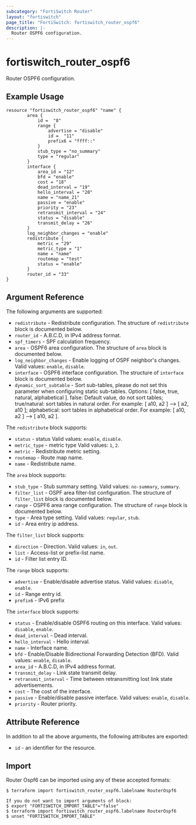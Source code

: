 ```yaml
---
subcategory: "FortiSwitch Router"
layout: "fortiswitch"
page_title: "FortiSwitch: fortiswitch_router_ospf6"
description: |-
  Router OSPF6 configuration.
---
```


# fortiswitch_router_ospf6
Router OSPF6 configuration.

## Example Usage

```hcl
resource "fortiswitch_router_ospf6" "name" {
        area {
            id =  "8"
            range {
                advertise = "disable"
                id =  "11"
                prefix6 = "ffff::"
            }
            stub_type = "no_summary"
            type = "regular"
        }
        interface {
            area_id = "12"
            bfd = "enable"
            cost = "18"
            dead_interval = "19"
            hello_interval = "20"
            name = "name_21"
            passive = "enable"
            priority = "23"
            retransmit_interval = "24"
            status = "disable"
            transmit_delay = "26"
        }
        log_neighbor_changes = "enable"
        redistribute {
            metric = "29"
            metric_type = "1"
            name = "name"
            routemap = "test"
            status = "enable"
        }
        router_id = "33"
}
```

## Argument Reference

The following arguments are supported:

* `redistribute` - Redistribute configuration. The structure of `redistribute` block is documented below.
* `router_id` - A.B.C.D, in IPv4 address format.
* `spf_timers` - SPF calculation frequency.
* `area` - OSPF6 area configuration. The structure of `area` block is documented below.
* `log_neighbor_changes` - Enable logging of OSPF neighbor's changes. Valid values: `enable`, `disable`.
* `interface` - OSPF6 interface configuration. The structure of `interface` block is documented below.
* `dynamic_sort_subtable` - Sort sub-tables, please do not set this parameter when configuring static sub-tables. Options: [ false, true, natural, alphabetical ]. false: Default value, do not sort tables; true/natural: sort tables in natural order. For example: [ a10, a2 ] --> [ a2, a10 ]; alphabetical: sort tables in alphabetical order. For example: [ a10, a2 ] --> [ a10, a2 ].

The `redistribute` block supports:

* `status` - status Valid values: `enable`, `disable`.
* `metric_type` - metric type Valid values: `1`, `2`.
* `metric` - Redistribute metric setting.
* `routemap` - Route map name.
* `name` - Redistribute name.

The `area` block supports:

* `stub_type` - Stub summary setting. Valid values: `no-summary`, `summary`.
* `filter_list` - OSPF area filter-list configuration. The structure of `filter_list` block is documented below.
* `range` - OSPF6 area range configuration. The structure of `range` block is documented below.
* `type` - Area type setting. Valid values: `regular`, `stub`.
* `id` - Area entry ip address.

The `filter_list` block supports:

* `direction` - Direction. Valid values: `in`, `out`.
* `list` - Access-list or prefix-list name.
* `id` - Filter list entry ID.

The `range` block supports:

* `advertise` - Enable/disable advertise status. Valid values: `disable`, `enable`.
* `id` - Range entry id.
* `prefix6` - <prefix6>   IPv6 prefix

The `interface` block supports:

* `status` - Enable/disable OSPF6 routing on this interface. Valid values: `disable`, `enable`.
* `dead_interval` - Dead interval.
* `hello_interval` - Hello interval.
* `name` - Interface name.
* `bfd` - Enable/Disable Bidirectional Forwarding Detection (BFD). Valid values: `enable`, `disable`.
* `area_id` - A.B.C.D, in IPv4 address format.
* `transmit_delay` - Link state transmit delay.
* `retransmit_interval` - Time between retransmitting lost link state advertisements.
* `cost` - The cost of the interface.
* `passive` - Enable/disable passive interface. Valid values: `enable`, `disable`.
* `priority` - Router priority.


## Attribute Reference

In addition to all the above arguments, the following attributes are exported:
* `id` - an identifier for the resource.

## Import

Router Ospf6 can be imported using any of these accepted formats:
```
$ terraform import fortiswitch_router_ospf6.labelname RouterOspf6

If you do not want to import arguments of block:
$ export "FORTISWITCH_IMPORT_TABLE"="false"
$ terraform import fortiswitch_router_ospf6.labelname RouterOspf6
$ unset "FORTISWITCH_IMPORT_TABLE"
```
